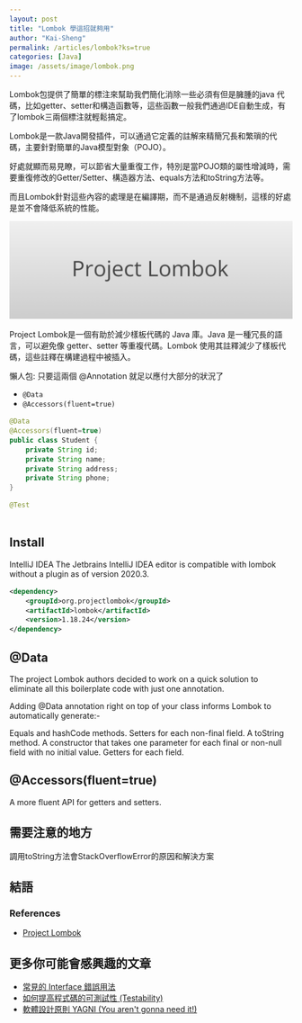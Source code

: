 ```yaml
---
layout: post
title: "Lombok 學這招就夠用"
author: "Kai-Sheng"
permalink: /articles/lombok?ks=true
categories: [Java]
image: /assets/image/lombok.png
--- 
```



Lombok包提供了簡單的標注來幫助我們簡化消除一些必須有但是臃腫的java 代碼，比如getter、setter和構造函數等，這些函數一般我們通過IDE自動生成，有了lombok三兩個標注就輕鬆搞定。

Lombok是一款Java開發插件，可以通過它定義的註解來精簡冗長和繁瑣的代碼，主要針對簡單的Java模型對象（POJO）。

好處就顯而易見瞭，可以節省大量重復工作，特別是當POJO類的屬性增減時，需要重復修改的Getter/Setter、構造器方法、equals方法和toString方法等。

而且Lombok針對這些內容的處理是在編譯期，而不是通過反射機制，這樣的好處是並不會降低系統的性能。


![lombok](/assets/image/lombok.png?style=center)




Project Lombok是一個有助於減少樣板代碼的 Java 庫。Java 是一種冗長的語言，可以避免像 getter、setter 等重複代碼。Lombok 使用其註釋減少了樣板代碼，這些註釋在構建過程中被插入。



懶人包: 只要這兩個 @Annotation 就足以應付大部分的狀況了

- `@Data`
- `@Accessors(fluent=true)`


```java
@Data
@Accessors(fluent=true)
public class Student {
    private String id;
    private String name;
    private String address;
    private String phone;
}
```

```java
@Test
 
```


## **Install**

IntelliJ IDEA
The Jetbrains IntelliJ IDEA editor is compatible with lombok without a plugin as of version 2020.3.

```xml
<dependency>
    <groupId>org.projectlombok</groupId>
    <artifactId>lombok</artifactId>
    <version>1.18.24</version>
</dependency>
```


## **@Data**

The project Lombok authors decided to work on a quick solution to eliminate all this boilerplate code with just one annotation.

Adding @Data annotation right on top of your class informs Lombok to automatically generate:-


Equals and hashCode methods.
Setters for each non-final field.
A toString method.
A constructor that takes one parameter for each final or non-null field with no initial value.
Getters for each field.


## **@Accessors(fluent=true)**


A more fluent API for getters and setters.








## **需要注意的地方**
調用toString方法會StackOverflowError的原因和解決方案
 
## **結語**
 

### **References**
- [Project Lombok](https://projectlombok.org/)

## **更多你可能會感興趣的文章**
- [常見的 Interface 錯誤用法](/articles/anti-pattern-of-java-interface-impl-style)
- [如何提高程式碼的可測試性 (Testability)](/articles/testability)
- [軟體設計原則 YAGNI (You aren't gonna need it!)](/articles/yagni-principle)